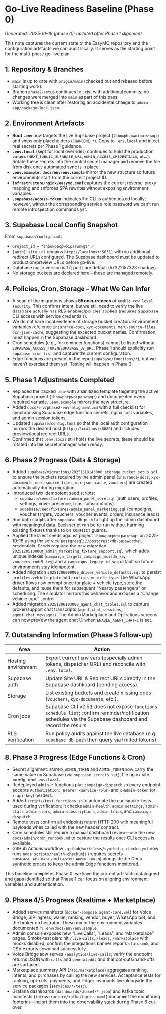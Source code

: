 # Go-Live Readiness Baseline (Phase 0)

_Generated: 2025-10-18 (phase 0); updated after Phase 1 alignment_

This note captures the current state of the EasyMO repository and the configuration artefacts we can audit locally. It serves as the starting point for the multi-phase go-live plan.

## 1. Repository & Branches

- `main` is up to date with `origin/main` (checked out and rebased before starting work).
- Branch `phase2-setup` continues to exist with additional commits; no changes were merged into `main` as part of this pass.
- Working tree is clean after restoring an accidental change to `admin-app/package-lock.json`.

## 2. Environment Artefacts

- **Root `.env`** now targets the live Supabase project (`lhbowpbcpwoiparwnwgt`) and ships only placeholders (`CHANGEME_*`). Copy to `.env.local` and inject real secrets per Phase 1 guidance.
- **`.env.local`** (kept for local overrides) continues to hold the production values (`NEXT_PUBLIC_SUPABASE_URL`, `ADMIN_ACCESS_CREDENTIALS`, etc.). Rotate these secrets into the central secret manager and remove the file from disk once automated sync is in place.
- **`.env.example` / `docs/env/env.sample`** mirror the new structure so future environments start from the correct project ID.
- **`infrastructure/nginx/easymo.conf`** captures the current reverse-proxy mapping and enforces SPA rewrites without exposing environment variables.
- **`.supabase/access-token`** indicates the CLI is authenticated locally; however, without the corresponding service role password we can’t run remote introspection commands yet.

## 3. Supabase Local Config Snapshot

From `supabase/config.toml`:

- `project_id = "lhbowpbcpwoiparwnwgt"` ✅
- `[auth] site_url` remains `http://localhost:56311` with no additional redirect URLs configured. The Supabase dashboard must be updated to production/preview URLs before go-live.
- Database major version is 17; ports are default (57322/57323 shadow).
- No storage buckets are declared here—these are managed remotely.

## 4. Policies, Cron, Storage – What We Can Infer

- A scan of the migrations shows **55 occurrences** of `enable row level security`. This confirms intent, but we still need to verify the live database actually has RLS enabled/policies applied (requires Supabase CLI access with service credentials).
- We do not have local evidence of storage bucket creation. Environment variables reference `insurance-docs`, `kyc-documents`, `menu-source-files`, `ocr-json-cache`, suggesting the expected bucket names. Confirmation must happen in the Supabase dashboard.
- Cron schedules (e.g., for reminder functions) cannot be listed without `SUPABASE_ACCESS_TOKEN`/`SUPABASE_DB_URL`. Phase 1 should explicitly run `supabase cron list` and capture the current configuration.
- Edge functions are present in the repo (`supabase/functions/*`), but we haven’t exercised them yet. Testing will happen in Phase 3.

## 5. Phase 1 Adjustments Completed

- Replaced the tracked `.env` with a sanitized template targeting the active Supabase project (`lhbowpbcpwoiparwnwgt`) and documented every required variable. `.env.example` mirrors the new structure.
- Added `docs/env/phase2-env-alignment.md` with a full checklist for synchronising Supabase edge function secrets, nginx host variables, and admin session tokens.
- Updated `supabase/config.toml` so that the local auth configuration mirrors the desired host (`http://localhost:8080`) and includes preview/local redirect URLs.
- Confirmed that `.env.local` still holds the live secrets; these should be rotated into the secret manager when ready.

## 6. Phase 2 Progress (Data & Storage)

- Added `supabase/migrations/20251018143000_storage_bucket_setup.sql` to ensure the buckets required by the admin panel (`insurance-docs`, `kyc-documents`, `menu-source-files`, `ocr-json-cache`, `vouchers`) are created automatically during migration.
- Introduced two idempotent seed scripts:
  - `supabase/seed/fixtures/admin_panel_core.sql` (auth users, profiles, settings, driver presence, trips, subscriptions).
  - `supabase/seed/fixtures/admin_panel_marketing.sql` (campaigns, voucher targets, vouchers, voucher events, orders, insurance leads).
- Run both scripts after `supabase db push` to light up the admin dashboard with meaningful data. Each script can be re-run without harming existing fixtures thanks to `ON CONFLICT` guards.
- Applied the latest seeds against project `lhbowpbcpwoiparwnwgt` on 2025-10-18 using the service `postgresql://postgres:<db-password>@…` credentials. Seeds required the new migration `20251205100000_admin_marketing_fixture_support.sql`, which adds unique indexes (`campaign_targets_campaign_msisdn_key`, `vouchers_code5_key`) and a `campaigns_legacy_id_seq` default so future environments stay idempotent.
- Added migration `20251206090000_driver_vehicle_defaults.sql` to persist `profiles.vehicle_plate` and `profiles.vehicle_type`. The WhatsApp driver flows now prompt once for plate + vehicle type, store the defaults, and reuse them for subsequent “Nearby passengers” or scheduling. The simulator mirrors this behavior and exposes a “Change vehicle type” control.
- Added migration `20251206103000_agent_chat_tables.sql` to capture broker/support chat transcripts (`agent_chat_sessions`, `agent_chat_messages`). The Admin Marketplace and Operations screens can now preview the agent chat UI when `ENABLE_AGENT_CHAT=1` is set.

## 7. Outstanding Information (Phase 3 follow-up)

| Area                | Action                                                                                              |
|---------------------|-----------------------------------------------------------------------------------------------------|
| Hosting environment | Export current env vars (especially admin tokens, dispatcher URL) and reconcile with `.env.local`. |
| Supabase auth       | Update Site URL & Redirect URLs directly in the Supabase dashboard (pending access).               |
| Storage             | List existing buckets and create missing ones (`vouchers`, `kyc-documents`, etc.).                 |
| Cron jobs           | Supabase CLI v2.51 does not expose `functions schedule list`; confirm reminder/notification schedules via the Supabase dashboard and record the results. |
| RLS verification    | Run policy audits against the live database (e.g., `supabase db push` then query via limited tokens). |

## 8. Phase 3 Progress (Edge Functions & Cron)

- Secret alignment: `EASYMO_ADMIN_TOKEN` and `ADMIN_TOKEN` now carry the same value on Supabase (via `supabase secrets set`), the nginx site config, and `.env.local`.
- Redeployed `admin-*` functions plus `campaign-dispatch` so every endpoint accepts `Authorization: Bearer <service-role>` and `x-admin-token` (or `x-api-key`) headers.
- Added `scripts/test-functions.sh` to automate the curl smoke-tests used during verification; it checks `admin-health`, `admin-settings`, `admin-stats`, `admin-users`, `admin-subscriptions`, `admin-trips`, and `campaign-dispatch`.
- Remote tests confirm all endpoints return HTTP 200 with meaningful payloads when called with the new header contract.
- Cron schedules still require a manual dashboard review—use the new `docs/admin/cron_runbook.md` to capture the results once CLI access is available.
- GitHub Actions workflow `.github/workflows/synthetic-checks.yml` now runs `node scripts/health-check.mjs` (requires secrets `SUPABASE_API_BASE` and `EASYMO_ADMIN_TOKEN`) alongside the Deno synthetic probes to keep the admin Edge functions monitored.

This baseline completes Phase 0: we have the current artefacts catalogued and gaps identified so that Phase 1 can focus on aligning environment variables and authentication.

## 9. Phase 4/5 Progress (Realtime + Marketplace)

- Added service manifests (`docker-compose.agent-core.yml`) for Voice Bridge, SIP ingress, wallet, ranking, vendor, buyer, WhatsApp bot, and the broker orchestrator. These mirror the environment variables documented in `.env`/`docs/env/env.sample`.
- Admin console exposes new “Live Calls”, “Leads”, and “Marketplace” pages. Smoke-test plan: hit `/live-calls`, `/leads`, `/marketplace` with mocks disabled, confirm the integrations banner reports `status=ok`, and CSV exports download successfully.
- Voice Bridge now serves `/analytics/live-calls`; verify the endpoint returns JSON with `calls` and `generatedAt` and that opt-outs/hand-offs are surfaced.
- Marketplace summary API (`/api/marketplace`) aggregates ranking, intents, and purchases by calling the new services. Acceptance tests for ranking, opt-outs, payments, and ledger invariants live alongside the service packages (`services/*/test`).
- Grafana dashboards (`dashboards/phase4/*.json`) and Kafka topic manifests (`infrastructure/kafka/topics.yaml`) document the monitoring footprint—import them into the observability stack during Phase 6 cut-over.
